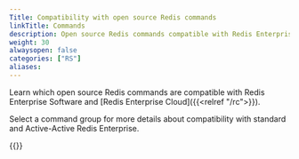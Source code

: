 ```yaml
---
Title: Compatibility with open source Redis commands
linkTitle: Commands
description: Open source Redis commands compatible with Redis Enterprise.
weight: 30
alwaysopen: false
categories: ["RS"]
aliases: 
---
```


Learn which open source Redis commands are compatible with Redis Enterprise Software and [Redis Enterprise Cloud]({{<relref "/rc">}}).

Select a command group for more details about compatibility with standard and Active-Active Redis Enterprise.

{{<table-children columnNames="Command group,Description" columnSources="LinkTitle,Description" enableLinks="LinkTitle">}}
